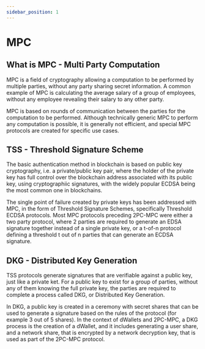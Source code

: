 ```yaml
---
sidebar_position: 1
---
```


# MPC

## What is MPC - Multi Party Computation

MPC is a field of cryptography allowing a computation to be performed by multiple parties, without any party sharing secret information. A common example of MPC is calculating the average salary of a group of employees, without any employee revealing their salary to any other party.

MPC is based on rounds of communication between the parties for the computation to be performed. Although technically generic MPC to perform any computation is possible, it is generally not efficient, and special MPC protocols are created for specific use cases.

## TSS - Threshold Signature Scheme

The basic authentication method in blockchain is based on public key cryptography, i.e. a private/public key pair, where the holder of the private key has full control over the blockchain address associated with its public key, using cryptographiic signatures, with the widely popular ECDSA being the most common one in blockchains.

The single point of failure created by private keys has been addressed with MPC, in the form of Threshold Signature Schemes, specifically Threshold ECDSA protocols. Most MPC protocols preceding 2PC-MPC were either a two party protocol, where 2 parties are required to generate an EDSA signature together instead of a single private key, or a t-of-n protocol defining a threshold t out of n parties that can generate an ECDSA signature.

## DKG - Distributed Key Generation

TSS protocols generate signatures that are verifiable against a public key, just like a private ket. For a public key to exist for a group of parties, without any of them knowing the full private key, the parties are required to complete a process called DKG, or Distributed Key Generation.

In DKG, a public key is created in a ceremony with secret shares that can be used to generate a signature based on the rules of the protocol (for example 3 out of 5 shares). In the context of dWallets and 2PC-MPC, a DKG process is the creation of a dWallet, and it includes generating a user share, and a network share, that is encrypted by a network decryption key, that is used as part of the 2PC-MPC protocol.
